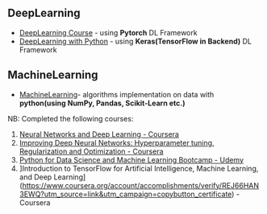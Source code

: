 ## DeepLearning

* [DeepLearning Course](https://github.com/anish-pratheepkumar/GitDeepLearningStudy/tree/master/DeepLearningCourse-Uni) -  using **Pytorch** DL Framework
* [DeepLearning with Python](https://github.com/anish-pratheepkumar/GitDeepLearningStudy/tree/master/DeepLearningWithPython) -  using **Keras(TensorFlow in Backend)** DL Framework

## MachineLearning

* [MachineLearning](https://github.com/anish-pratheepkumar/AI-Machine-Learning-and-Deep-Learning/tree/master/MachineLearning)- algorithms implementation on data with **python(using NumPy, Pandas, Scikit-Learn etc.)**


NB: Completed the following courses:
1. [Neural Networks and Deep Learning - Coursera](https://coursera.org/share/7161842bdd376889625c947a9dfa2fe9)
2. [Improving Deep Neural Networks: Hyperparameter tuning, Regularization and Optimization - Coursera](https://www.coursera.org/account/accomplishments/certificate/4E6XYNFU8LB5)
3. [Python for Data Science and Machine Learning Bootcamp - Udemy](http://ude.my/UC-93c97249-d96e-4aad-a5d7-5011e4742592)
4. ]Introduction to TensorFlow for Artificial Intelligence, Machine Learning, and Deep Learning](https://www.coursera.org/account/accomplishments/verify/REJ66HAN3EWQ?utm_source=link&utm_campaign=copybutton_certificate) - Coursera


